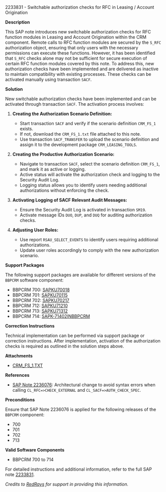 2233831 - Switchable authorization checks for RFC in Leasing / Account Origination

**Description**

This SAP note introduces new switchable authorization checks for RFC function modules in Leasing and Account Origination within the CRM component. Remote calls to RFC function modules are secured by the `S_RFC` authorization object, ensuring that only users with the necessary permissions can execute these functions. However, it has been identified that `S_RFC` checks alone may not be sufficient for secure execution of certain RFC function modules covered by this note. To address this, new authorization checks have been implemented and are delivered as inactive to maintain compatibility with existing processes. These checks can be activated manually using transaction `SACF`.

**Solution**

New switchable authorization checks have been implemented and can be activated through transaction `SACF`. The activation process involves:

1. **Creating the Authorization Scenario Definition:**
   - Start transaction `SACF` and verify if the scenario definition `CRM_FS_1` exists.
   - If not, download the `CRM_FS_1.txt` file attached to this note.
   - Use transaction `SACF_TRANSFER` to upload the scenario definition and assign it to the development package `CRM_LEASING_TOOLS`.

2. **Creating the Productive Authorization Scenario:**
   - Navigate to transaction `SACF`, select the scenario definition `CRM_FS_1`, and mark it as active or logging.
   - Active status will activate the authorization check and logging to the Security Audit Log.
   - Logging status allows you to identify users needing additional authorizations without enforcing the check.

3. **Activating Logging of SACF Relevant Audit Messages:**
   - Ensure the Security Audit Log is activated in transaction `SM19`.
   - Activate message IDs `DUO`, `DUP`, and `DUQ` for auditing authorization checks.

4. **Adjusting User Roles:**
   - Use report `RSAU_SELECT_EVENTS` to identify users requiring additional authorizations.
   - Update user roles accordingly to comply with the new authorization scenario.

**Support Packages**

The following support packages are available for different versions of the `BBPCRM` software component:

- BBPCRM 700: [SAPKU70018](https://me.sap.com/supportpackage/SAPKU70018)
- BBPCRM 701: [SAPKU70115](https://me.sap.com/supportpackage/SAPKU70115)
- BBPCRM 702: [SAPKU70217](https://me.sap.com/supportpackage/SAPKU70217)
- BBPCRM 712: [SAPKU71210](https://me.sap.com/supportpackage/SAPKU71210)
- BBPCRM 713: [SAPKU71312](https://me.sap.com/supportpackage/SAPKU71312)
- BBPCRM 714: [SAPK-71402INBBPCRM](https://me.sap.com/supportpackage/SAPK-71402INBBPCRM)

**Correction Instructions**

Technical implementation can be performed via support package or correction instructions. After implementation, activation of the authorization checks is required as outlined in the solution steps above.

**Attachments**

- [CRM_FS_1.TXT](https://me.sap.com/sap/support/sapnotes/public/services/attachment.htm?iv_key=012003146900001801252015&iv_version=0001&iv_guid=6CAE8B27F67B1ED6828AB098F58D6D2A)

**References**

- [SAP Note 2236076](https://me.sap.com/notes/2236076): Architectural change to avoid syntax errors when calling `CL_RFC=>CHECK_EXTERNAL` and `CL_SACF=>AUTH_CHECK_SPEC`.

**Preconditions**

Ensure that SAP Note 2236076 is applied for the following releases of the `BBPCRM` component:

- 700
- 701
- 702
- 713

**Valid Software Components**

- BBPCRM 700 to 714

For detailed instructions and additional information, refer to the full SAP note [2233831](https://me.sap.com/notes/2233831).

*Credits to [RedRays](https://redrays.io) for support in providing this information.*
